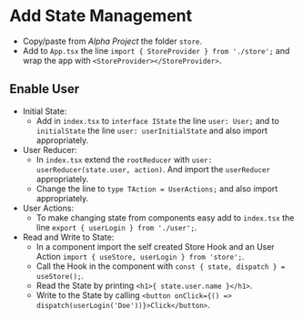 # Add State Management

- Copy/paste from *Alpha Project* the folder `store`.
- Add to `App.tsx` the line `import { StoreProvider } from './store';` and wrap the app with `<StoreProvider></StoreProvider>`.

## Enable User

- Initial State:
    - Add in `index.tsx` to `interface IState` the line `user: User;` and to `initialState` the line `user: userInitialState` and also import appropriately.
- User Reducer:
    - In `index.tsx` extend the `rootReducer` with `user: userReducer(state.user, action)`. And import the `userReducer` appropriately.
    - Change the line to `type TAction = UserActions;` and also import appropriately.
- User Actions:
    - To make changing state from components easy add to `index.tsx` the line `export { userLogin } from './user';`.
- Read and Write to State:
    - In a component import the self created Store Hook and an User Action `import { useStore, userLogin } from 'store';`.
    - Call the Hook in the component with `const { state, dispatch } = useStore();`.
    - Read the State by printing `<h1>{ state.user.name }</h1>`.
    - Write to the State by calling `<button onClick={() => dispatch(userLogin('Doe'))}>Click</button>`.

